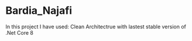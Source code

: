 # Bardia_Najafi
In this project I have used:
Clean Architectrue
 with lastest stable version of .Net Core 8
